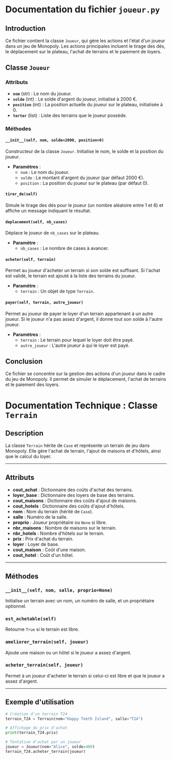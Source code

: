 # Documentation du fichier `joueur.py`

## Introduction

Ce fichier contient la classe `Joueur`, qui gère les actions et l'état d'un joueur dans un jeu de Monopoly. Les actions principales incluent le tirage des dés, le déplacement sur le plateau, l'achat de terrains et le paiement de loyers.

## Classe `Joueur`

### Attributs

- **`nom`** (str) : Le nom du joueur.
- **`solde`** (int) : Le solde d'argent du joueur, initialisé à 2000 €.
- **`position`** (int) : La position actuelle du joueur sur le plateau, initialisée à 0.
- **`terter`** (list) : Liste des terrains que le joueur possède.

### Méthodes

#### `__init__(self, nom, solde=2000, position=0)`

Constructeur de la classe `Joueur`. Initialise le nom, le solde et la position du joueur.

- **Paramètres** :
  - `nom` : Le nom du joueur.
  - `solde` : Le montant d'argent du joueur (par défaut 2000 €).
  - `position` : La position du joueur sur le plateau (par défaut 0).

#### `tirer_de(self)`

Simule le tirage des dés pour le joueur (un nombre aléatoire entre 1 et 6) et affiche un message indiquant le résultat.

#### `deplacement(self, nb_cases)`

Déplace le joueur de `nb_cases` sur le plateau.

- **Paramètre** :
  - `nb_cases` : Le nombre de cases à avancer.

#### `acheter(self, terrain)`

Permet au joueur d'acheter un terrain si son solde est suffisant. Si l'achat est validé, le terrain est ajouté à la liste des terrains du joueur.

- **Paramètre** :
  - `terrain` : Un objet de type `Terrain`.

#### `payer(self, terrain, autre_joueur)`

Permet au joueur de payer le loyer d'un terrain appartenant à un autre joueur. Si le joueur n'a pas assez d'argent, il donne tout son solde à l'autre joueur.

- **Paramètres** :
  - `terrain` : Le terrain pour lequel le loyer doit être payé.
  - `autre_joueur` : L'autre joueur à qui le loyer est payé.

## Conclusion

Ce fichier se concentre sur la gestion des actions d'un joueur dans le cadre du jeu de Monopoly. Il permet de simuler le déplacement, l'achat de terrains et le paiement des loyers.


# Documentation Technique : Classe `Terrain`

## Description
La classe `Terrain` hérite de `Case` et représente un terrain de jeu dans Monopoly. Elle gère l'achat de terrain, l'ajout de maisons et d'hôtels, ainsi que le calcul du loyer.

---

## Attributs

- **cout_achat** : Dictionnaire des coûts d'achat des terrains.
- **loyer_base** : Dictionnaire des loyers de base des terrains.
- **cout_maisons** : Dictionnaire des coûts d'ajout de maisons.
- **cout_hotels** : Dictionnaire des coûts d'ajout d'hôtels.
- **nom** : Nom du terrain (hérité de `Case`).
- **salle** : Numéro de la salle.
- **proprio** : Joueur propriétaire ou `None` si libre.
- **nbr_maisons** : Nombre de maisons sur le terrain.
- **nbr_hotels** : Nombre d'hôtels sur le terrain.
- **prix** : Prix d'achat du terrain.
- **loyer** : Loyer de base.
- **cout_maison** : Coût d'une maison.
- **cout_hotel** : Coût d'un hôtel.

---

## Méthodes

### `__init__(self, nom, salle, proprio=None)`
Initialise un terrain avec un nom, un numéro de salle, et un propriétaire optionnel.

### `est_achetable(self)`
Retourne `True` si le terrain est libre.

### `ameliorer_terrain(self, joueur)`
Ajoute une maison ou un hôtel si le joueur a assez d'argent.

### `acheter_terrain(self, joueur)`
Permet à un joueur d'acheter le terrain si celui-ci est libre et que le joueur a assez d'argent.

---

## Exemple d'utilisation

```python
# Création d'un terrain T24
terrain_T24 = Terrain(nom="Happy Teeth Island", salle="T24")

# Affichage du prix d'achat
print(terrain_T24.prix)

# Tentative d'achat par un joueur
joueur = Joueur(nom="Alice", solde=400)
terrain_T24.acheter_terrain(joueur)
